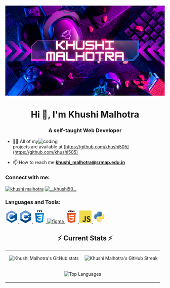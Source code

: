 ![logo height="400"](https://github.com/khushi505/Khushi-Malhotra/blob/main/Github%20Banner.png)

<h1 align="center">Hi 👋, I'm Khushi Malhotra</h1>
<h3 align="center">A self-taught Web Developer</h3>
<img align="right" alt="coding" width="400" src="https://media.tenor.com/PP9v7VIs6R4AAAAd/scaler-create-impact.gif">

- 👨‍💻 All of my projects are available at [https://github.com/khushi505](https://github.com/khushi505)

- 📫 How to reach me **khushi_malhotra@srmap.edu.in**

<h3 align="left">Connect with me:</h3>
<p align="left">
<a href="https://linkedin.com/in/khushi malhotra" target="blank"><img align="center" src="https://raw.githubusercontent.com/rahuldkjain/github-profile-readme-generator/master/src/images/icons/Social/linked-in-alt.svg" alt="khushi malhotra" height="30" width="40" /></a>
<a href="https://instagram.com/__khushi50._" target="blank"><img align="center" src="https://raw.githubusercontent.com/rahuldkjain/github-profile-readme-generator/master/src/images/icons/Social/instagram.svg" alt="__khushi50._" height="30" width="40" /></a>
</p>

<h3 align="left">Languages and Tools:</h3>
<p align="left">
  <a href="https://www.cprogramming.com/" target="_blank" rel="noreferrer">
    <img src="https://raw.githubusercontent.com/devicons/devicon/master/icons/c/c-original.svg" alt="c" width="40" height="40"/>
  </a>
  <a href="https://www.w3schools.com/cpp/" target="_blank" rel="noreferrer">
    <img src="https://raw.githubusercontent.com/devicons/devicon/master/icons/cplusplus/cplusplus-original.svg" alt="cplusplus" width="40" height="40"/>
  </a>
  <a href="https://www.w3schools.com/css/" target="_blank" rel="noreferrer">
    <img src="https://raw.githubusercontent.com/devicons/devicon/master/icons/css3/css3-original-wordmark.svg" alt="css3" width="40" height="40"/>
  </a>
  <a href="https://www.figma.com/" target="_blank" rel="noreferrer">
    <img src="https://www.vectorlogo.zone/logos/figma/figma-icon.svg" alt="figma" width="40" height="40"/>
  </a>
  <a href="https://www.w3.org/html/" target="_blank" rel="noreferrer">
    <img src="https://raw.githubusercontent.com/devicons/devicon/master/icons/html5/html5-original-wordmark.svg" alt="html5" width="40" height="40"/>
  </a>
  <a href="https://developer.mozilla.org/en-US/docs/Web/JavaScript" target="_blank" rel="noreferrer">
    <img src="https://raw.githubusercontent.com/devicons/devicon/master/icons/javascript/javascript-original.svg" alt="javascript" width="40" height="40"/>
  </a>
  <a href="https://www.python.org" target="_blank" rel="noreferrer">
    <img src="https://raw.githubusercontent.com/devicons/devicon/master/icons/python/python-original.svg" alt="python" width="40" height="40"/>
  </a>
</p>

<h2 align="center">⚡ Current Stats ⚡</h2>

<table align="center" width="80%">
  <tr>
    <td align="center" width="50%">
      <p align="center">
        <img src="https://github-readme-stats.vercel.app/api?username=khushi505&show_icons=true&theme=dark&count_private=true&hide=prs,issues" alt="Khushi Malhotra's GitHub stats" width="80%"/>
      </p>
    </td>
    <td align="center" width="50%">
      <p align="center">
        <img src="https://github-readme-streak-stats.herokuapp.com/?user=khushi505&theme=dark" alt="Khushi Malhotra's GitHub Streak" width="80%"/>
      </p>
    </td>
  </tr>
  <tr>
    <td colspan="2" align="center">
      <p align="center">
        <img src="https://github-readme-stats.vercel.app/api/top-langs/?username=khushi505&layout=compact&theme=dark" alt="Top Languages" width="60%"/>
      </p>
    </td>
  </tr>
</table>
